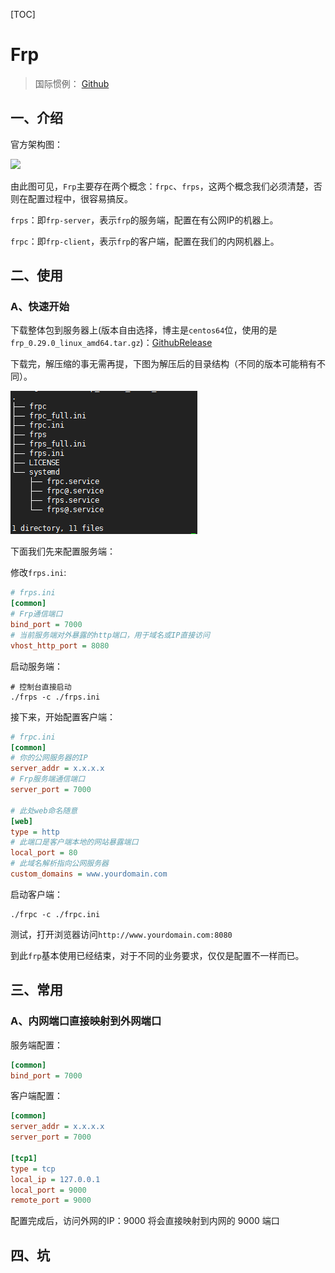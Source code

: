 [TOC]

# Frp

> 国际惯例： [Github](https://github.com/fatedier/frp)

## 一、介绍

官方架构图：

![](https://github.com/fatedier/frp/raw/master/doc/pic/architecture.png)

由此图可见，`Frp`主要存在两个概念：`frpc`、`frps`，这两个概念我们必须清楚，否则在配置过程中，很容易搞反。

`frps`：即`frp-server`，表示`frp`的服务端，配置在有公网IP的机器上。

`frpc`：即`frp-client`，表示`frp`的客户端，配置在我们的内网机器上。

## 二、使用

### A、快速开始

下载整体包到服务器上(版本自由选择，博主是`centos64`位，使用的是`frp_0.29.0_linux_amd64.tar.gz`)：[GithubRelease](https://github.com/fatedier/frp/releases)

下载完，解压缩的事无需再提，下图为解压后的目录结构（不同的版本可能稍有不同）。

![TM20191008153700](Frp.assets/TM20191008153700.png)

下面我们先来配置服务端：

修改`frps.ini`:

```ini
# frps.ini
[common]
# Frp通信端口
bind_port = 7000
# 当前服务端对外暴露的http端口，用于域名或IP直接访问
vhost_http_port = 8080
```

启动服务端：

```shell
# 控制台直接启动
./frps -c ./frps.ini
```

接下来，开始配置客户端：

```ini
# frpc.ini
[common]
# 你的公网服务器的IP
server_addr = x.x.x.x
# Frp服务端通信端口
server_port = 7000

# 此处web命名随意
[web]
type = http
# 此端口是客户端本地的网站暴露端口
local_port = 80
# 此域名解析指向公网服务器
custom_domains = www.yourdomain.com
```

启动客户端：

```shell
./frpc -c ./frpc.ini
```

测试，打开浏览器访问`http://www.yourdomain.com:8080`

到此`frp`基本使用已经结束，对于不同的业务要求，仅仅是配置不一样而已。

## 三、常用

### A、内网端口直接映射到外网端口

服务端配置：

```ini
[common]
bind_port = 7000
```

客户端配置：

```ini
[common]
server_addr = x.x.x.x
server_port = 7000

[tcp1]
type = tcp
local_ip = 127.0.0.1
local_port = 9000
remote_port = 9000
```

配置完成后，访问外网的IP：9000 将会直接映射到内网的 9000 端口

## 四、坑






























